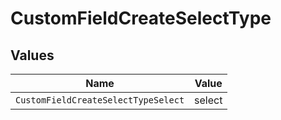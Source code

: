 # CustomFieldCreateSelectType


## Values

| Name                                | Value                               |
| ----------------------------------- | ----------------------------------- |
| `CustomFieldCreateSelectTypeSelect` | select                              |